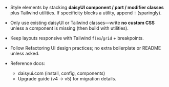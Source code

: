 - Style elements by stacking **daisyUI component / part / modifier classes** plus Tailwind utilities.
  If specificity blocks a utility, append `!` (sparingly).

- Only use existing daisyUI or Tailwind classes—write **no custom CSS** unless a component is missing (then build with utilities).

- Keep layouts responsive with Tailwind `flex`/`grid` + breakpoints.

- Follow Refactoring UI design practices; no extra boilerplate or README unless asked.

- Reference docs:
  - daisyui.com (install, config, components)
  - Upgrade guide (v4 → v5) for migration details.
